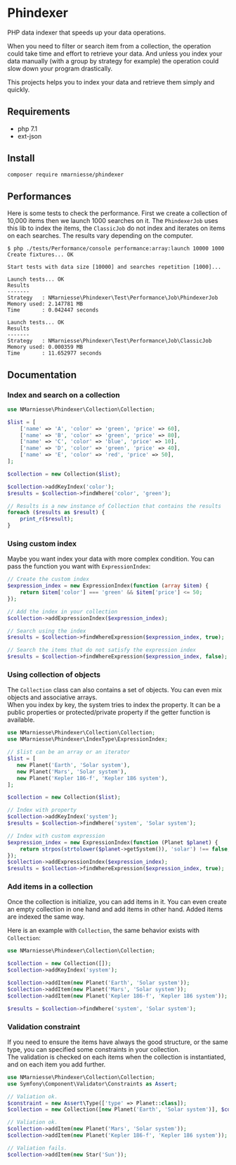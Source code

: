# Phindexer

PHP data indexer that speeds up your data operations.  

When you need to filter or search item from a collection, the operation could take time and effort to
retrieve your data. And unless you index your data manually (with a group by strategy for example) the 
operation could slow down your program drastically.  

This projects helps you to index your data and retrieve them simply and quickly.  


## Requirements

- php 7.1
- ext-json


## Install

```bash
composer require nmarniesse/phindexer
```


## Performances

Here is some tests to check the performance. First we create a collection of 10,000 items then we launch 
1000 searches on it.
The `PhindexerJob` uses this lib to index the items, the `ClassicJob` do not index and iterates on items on each
searches. The results vary depending on the computer.  

```
$ php ./tests/Performance/console performance:array:launch 10000 1000
Create fixtures... OK

Start tests with data size [10000] and searches repetition [1000]...

Launch tests... OK
Results
-------
Strategy   : NMarniesse\Phindexer\Test\Performance\Job\PhindexerJob
Memory used: 2.147781 MB
Time       : 0.042447 seconds

Launch tests... OK
Results
-------
Strategy   : NMarniesse\Phindexer\Test\Performance\Job\ClassicJob
Memory used: 0.000359 MB
Time       : 11.652977 seconds
```


## Documentation

### Index and search on a collection

```php
use NMarniesse\Phindexer\Collection\Collection;

$list = [
    ['name' => 'A', 'color' => 'green', 'price' => 60],
    ['name' => 'B', 'color' => 'green', 'price' => 80],
    ['name' => 'C', 'color' => 'blue', 'price' => 10],
    ['name' => 'D', 'color' => 'green', 'price' => 40],
    ['name' => 'E', 'color' => 'red', 'price' => 50],
];

$collection = new Collection($list);

$collection->addKeyIndex('color');
$results = $collection->findWhere('color', 'green');

// Results is a new instance of Collection that contains the results
foreach ($results as $result) {
    print_r($result);
}
```


### Using custom index

Maybe you want index your data with more complex condition. You can pass the function you want with
`ExpressionIndex`:

```php
// Create the custom index
$expression_index = new ExpressionIndex(function (array $item) {
    return $item['color'] === 'green' && $item['price'] <= 50;
});

// Add the index in your collection
$collection->addExpressionIndex($expression_index);

// Search using the index
$results = $collection->findWhereExpression($expression_index, true);

// Search the items that do not satisfy the expression index
$results = $collection->findWhereExpression($expression_index, false);
```


### Using collection of objects


The `Collection` class can also contains a set of objects. You can even mix objects and associative arrays.  
When you index by key, the system tries to index the property. It can be a public properties or protected/private
property if the getter function is available.  

```php
use NMarniesse\Phindexer\Collection\Collection;
use NMarniesse\Phindexer\IndexType\ExpressionIndex;

// $list can be an array or an iterator
$list = [
   new Planet('Earth', 'Solar system'),
   new Planet('Mars', 'Solar system'),
   new Planet('Kepler 186-f', 'Kepler 186 system'),
];

$collection = new Collection($list);

// Index with property
$collection->addKeyIndex('system');
$results = $collection->findWhere('system', 'Solar system');

// Index with custom expression
$expression_index = new ExpressionIndex(function (Planet $planet) {
    return strpos(strtolower($planet->getSystem()), 'solar') !== false;
});
$collection->addExpressionIndex($expression_index);
$results = $collection->findWhereExpression($expression_index, true);
```


### Add items in a collection

Once the collection is initialize, you can add items in it. You can even create an empty collection
in one hand and add items in other hand. Added items are indexed the same way.   

Here is an example with `Collection`, the same behavior exists with `Collection`:

```php
use NMarniesse\Phindexer\Collection\Collection;

$collection = new Collection([]);
$collection->addKeyIndex('system');

$collection->addItem(new Planet('Earth', 'Solar system'));
$collection->addItem(new Planet('Mars', 'Solar system'));
$collection->addItem(new Planet('Kepler 186-f', 'Kepler 186 system'));

$results = $collection->findWhere('system', 'Solar system');
```


### Validation constraint

If you need to ensure the items have always the good structure, or the same type, you can specified some constraints
in your collection.  
The validation is checked on each items when the collection is instantiated, and on each item you add further.

```php
use NMarniesse\Phindexer\Collection\Collection;
use Symfony\Component\Validator\Constraints as Assert;

// Valiation ok.
$constraint = new Assert\Type(['type' => Planet::class]);
$collection = new Collection([new Planet('Earth', 'Solar system')], $constraint);

// Valiation ok.
$collection->addItem(new Planet('Mars', 'Solar system'));
$collection->addItem(new Planet('Kepler 186-f', 'Kepler 186 system'));

// Valiation fails.
$collection->addItem(new Star('Sun'));
```
